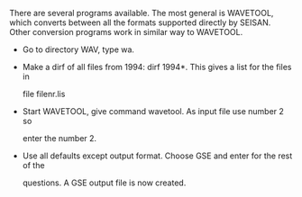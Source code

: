There are several programs available. The most general is WAVETOOL, which converts between all the formats supported directly by SEISAN. Other conversion programs work in similar way to WAVETOOL.

* Go to directory WAV, type wa.

* Make a dirf of all files from 1994: dirf 1994\*. This gives a list for the files in

  file filenr.lis

* Start WAVETOOL, give command wavetool. As input file use number 2 so

  enter the number 2.

* Use all defaults except output format. Choose GSE and enter for the rest of the

  questions. A GSE output file is now created.



